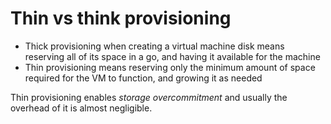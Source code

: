 # Thin vs think provisioning
* Thick provisioning when creating a virtual machine disk means reserving all of its space in a go, and having it available for the machine
* Thin provisioning means reserving only the minimum amount of space required for the VM to function, and growing it as needed

Thin provisioning enables *storage overcommitment* and usually the overhead of it is almost negligible.
